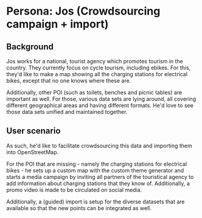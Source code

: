 # Persona: Jos (Crowdsourcing campaign + import)

## Background

Jos works for a national, tourist agency which promotes tourism in the country.
They currently focus on cycle tourism, including ebikes. For this, they'd like to make a map showing all the charging stations for electrical bikes, except that no one knows where these are.

Additionally, other POI (such as toilets, benches and picnic tables) are important as well. For those, various data sets are lying around, all covering different geographical areas and having different formats. He'd love to see those data sets unified and maintained together.

## User scenario

As such, he'd like to facilitate crowdsourcing this data and importing them into OpenStreetMap.

For the POI that are missing - namely the charging stations for electrical bikes - he sets up a custom map with the custom theme generator and starts a media campaign by inviting all partners of the touristical agency to add information about charging stations that they know of. Additionally, a promo video is made to be circulated on social media.

Additionally, a (guided) import is setup for the diverse datasets that are available so that the new points can be integrated as well.
